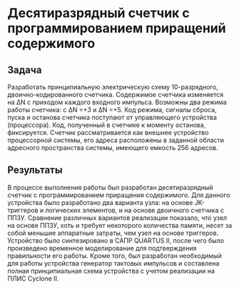 # Десятиразрядный счетчик с программированием приращений содержимого

## Задача
Разработать принципиальную электрическую схему 10-разрядного, двоично-кодированного счетчика. Содержимое счетчика изменяется на ∆N с приходом каждого входного импульса. Возможны два режима работы счетчика: с ∆N =+3 и ∆N =+5. Код режима, сигналы сброса, пуска и останова счетчика поступают от управляющего устройства (процессора). Код, полученный в счетчике к моменту останова, фиксируется. Счетчик рассматривается как внешнее устройство процессорной системы, его адреса расположены в заданной области адресного пространства системы, имеющего емкость 256 адресов.

## Результаты
В процессе выполнения работы был разработан десятиразрядный счетчик с программированием приращения содержимого. Для данного устройства было разработано два варианта узла: на основе JK-триггеров и логических элементов, и на основе двоичного счетчика с ППЗУ. Сравнение различных вариантов реализации показало, что узел на основе ППЗУ, хоть и требует некоторого количества памяти, несет за собой меньшие аппаратные затраты, чем узел на основе триггеров. Устройство было синтезировано в САПР QUARTUS II, после чего было произведено временное моделирование для подтверждения правильности его работы. Кроме того, был разработан необходимый для работы устройства генератор тактовых импульсов и составлена полная принципиальная схема устройства с учетом реализации на ПЛИС Cyclone II.
